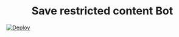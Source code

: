<h1 align="center">
  <b>Save restricted content Bot</b>

  
</h1>

[![Deploy](https://www.herokucdn.com/deploy/button.svg)](https://heroku.com/deploy?template=https://github.com/OMlinks/SaveRestrictedContentBot)

